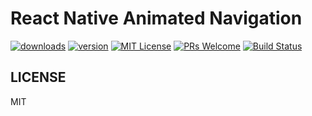 # React Native Animated Navigation

[![downloads][downloads-badge]][npmcharts]
[![version][version-badge]][package]
[![MIT License][license-badge]][license]
[![PRs Welcome][prs-badge]][prs]
[![Build Status][bitrise-badge]][bitrise]


## LICENSE

MIT

[version-badge]: https://img.shields.io/npm/v/react-native-animated-navigation.svg?style=flat-square
[package]: https://www.npmjs.com/package/react-native-animated-navigation
[downloads-badge]: https://img.shields.io/npm/dm/react-native-animated-navigation.svg?style=flat-square
[npmcharts]: http://npmcharts.com/compare/react-native-animated-navigation
[license-badge]: https://img.shields.io/npm/l/react-native-animated-navigation.svg?style=flat-square
[license]: https://github.com/ivanzotov/react-native-animated-navigation/blob/master/LICENSE
[prs-badge]: https://img.shields.io/badge/PRs-welcome-brightgreen.svg?style=flat-square
[prs]: http://makeapullrequest.com
[bitrise-badge]: https://app.bitrise.io/app/4f43d4501d407a01/status.svg?token=xDgy1h3gbKqv-iY1px8Vjw&branch=master
[bitrise]: https://app.bitrise.io/app/4f43d4501d407a01